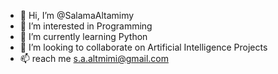 - 👋 Hi, I’m @SalamaAltamimy
- 👀 I’m interested in Programming 
- 🌱 I’m currently learning Python
- 💞️ I’m looking to collaborate on Artificial Intelligence Projects
- 📫 reach me s.a.altmimi@gmail.com
<!---
SalamaAltamimy/SalamaAltamimy is a ✨ special ✨ repository because its `README.md` (this file) appears on your GitHub profile.
You can click the Preview link to take a look at your changes.
--->
